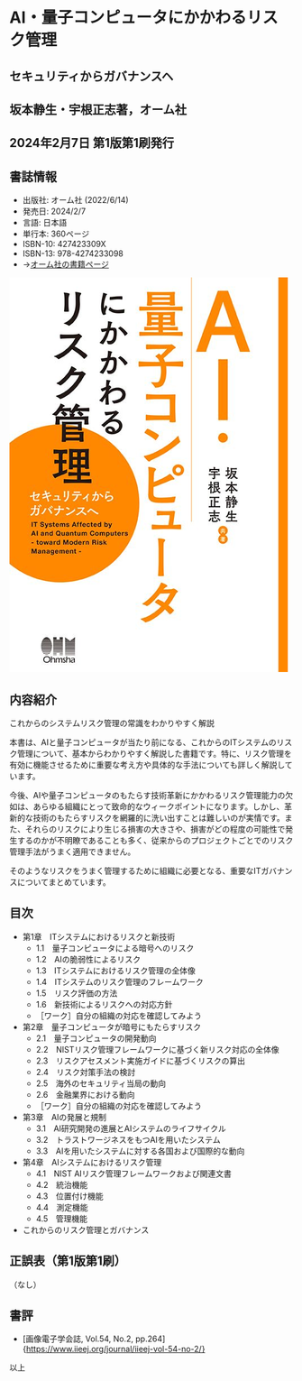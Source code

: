 # AI・量子コンピュータにかかわるリスク管理
## セキュリティからガバナンスヘ
## 坂本静生・宇根正志著，オーム社
## 2024年2月7日 第1版第1刷発行

## 書誌情報
+ 出版社: オーム社 (2022/6/14)
+ 発売日: 2024/2/7
+ 言語: 日本語
+ 単行本: 360ページ
+ ISBN-10: 427423309X
+ ISBN-13: 978-4274233098
+ →[オーム社の書籍ページ](https://www.ohmsha.co.jp/book/9784274233098/)

![表紙](https://github.com/ShizSak/IT_Systems_Affected_by_AI_and_Quantum_Computers/blob/main/FrontCover.jpg)

## 内容紹介
これからのシステムリスク管理の常識をわかりやすく解説

本書は、AIと量子コンピュータが当たり前になる、これからのITシステムのリスク管理について、基本からわかりやすく解説した書籍です。特に、リスク管理を有効に機能させるために重要な考え方や具体的な手法についても詳しく解説しています。

今後、AIや量子コンピュータのもたらす技術革新にかかわるリスク管理能力の欠如は、あらゆる組織にとって致命的なウィークポイントになります。しかし、革新的な技術のもたらすリスクを網羅的に洗い出すことは難しいのが実情です。また、それらのリスクにより生じる損害の大きさや、損害がどの程度の可能性で発生するのかが不明瞭であることも多く、従来からのプロジェクトごとでのリスク管理手法がうまく適用できません。

そのようなリスクをうまく管理するために組織に必要となる、重要なITガバナンスについてまとめています。

## 目次
+ 第1章　ITシステムにおけるリスクと新技術
  - 1.1　量子コンピュータによる暗号へのリスク
  - 1.2　AIの脆弱性によるリスク
  - 1.3　ITシステムにおけるリスク管理の全体像
  - 1.4　ITシステムのリスク管理のフレームワーク
  - 1.5　リスク評価の方法
  - 1.6　新技術によるリスクへの対応方針
  - ［ワーク］自分の組織の対応を確認してみよう
+ 第2章　量子コンピュータが暗号にもたらすリスク
  - 2.1　量子コンピュータの開発動向
  - 2.2　NISTリスク管理フレームワークに基づく新リスク対応の全体像
  - 2.3　リスクアセスメント実施ガイドに基づくリスクの算出
  - 2.4　リスク対策手法の検討
  - 2.5　海外のセキュリティ当局の動向
  - 2.6　金融業界における動向
  - ［ワーク］自分の組織の対応を確認してみよう
+ 第3章　AIの発展と規制
  - 3.1　AI研究開発の進展とAIシステムのライフサイクル
  - 3.2　トラストワージネスをもつAIを用いたシステム
  - 3.3　AIを用いたシステムに対する各国および国際的な動向
+ 第4章　AIシステムにおけるリスク管理
  - 4.1　NIST AIリスク管理フレームワークおよび関連文書
  - 4.2　統治機能
  - 4.3　位置付け機能
  - 4.4　測定機能
  - 4.5　管理機能
+ これからのリスク管理とガバナンス

## 正誤表（第1版第1刷）
（なし）

## 書評
+ [画像電子学会誌, Vol.54, No.2, pp.264]{https://www.iieej.org/journal/iieej-vol-54-no-2/}

以上
